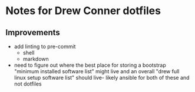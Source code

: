 # Notes for Drew Conner dotfiles

## Improvements

* add linting to pre-commit
  * shell
  * markdown
* need to figure out where the best place for storing a bootstrap "minimum installed software list" might live and an overall "drew full linux setup software list" should live- likely ansible for both of these and not dotfiles

